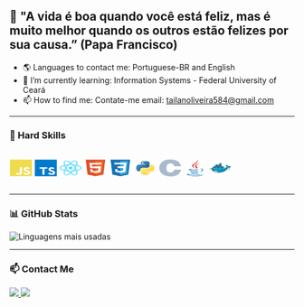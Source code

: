 ## 👋 "A vida é boa quando você está feliz, mas é muito melhor quando os outros estão felizes por sua causa.” (Papa Francisco)

- 🌎 Languages to contact me: Portuguese-BR and English  
- 🌱 I’m currently learning: Information Systems - Federal University of Ceará  
- 📫 How to find me: Contate-me email: tailanoliveira584@gmail.com  

---

### 🧠 Hard Skills

<div><br>
  <img align="center" alt="Tailan-Js" height="30" width="40" src="https://raw.githubusercontent.com/devicons/devicon/master/icons/javascript/javascript-plain.svg">
  <img align="center" alt="Tailan-Ts" height="30" width="40" src="https://raw.githubusercontent.com/devicons/devicon/master/icons/typescript/typescript-plain.svg">
  <img align="center" alt="Tailan-React" height="30" width="40" src="https://raw.githubusercontent.com/devicons/devicon/master/icons/react/react-original.svg">
  <img align="center" alt="Tailan-HTML" height="30" width="40" src="https://raw.githubusercontent.com/devicons/devicon/master/icons/html5/html5-original.svg">
  <img align="center" alt="Tailan-CSS" height="30" width="40" src="https://raw.githubusercontent.com/devicons/devicon/master/icons/css3/css3-original.svg">
  <img align="center" alt="Tailan-Python" height="30" width="40" src="https://raw.githubusercontent.com/devicons/devicon/master/icons/python/python-original.svg">
  <img align="center" alt="Tailan-C" height="30" width="40" src="https://raw.githubusercontent.com/devicons/devicon/master/icons/c/c-original.svg">
  <img align="center" alt="Tailan-Java" height="30" width="40" src="https://raw.githubusercontent.com/devicons/devicon/master/icons/java/java-original.svg">
  <img align="center" alt="Tailan-Docker" height="30" width="40" src="https://raw.githubusercontent.com/devicons/devicon/master/icons/docker/docker-original.svg">
</div><br>


---

### 📊 GitHub Stats

![Linguagens mais usadas](https://github-readme-stats.vercel.app/api/top-langs/?username=Naliat&layout=compact&langs_count=8&theme=tokyonight)

---

### 📫 Contact Me

<div> 
  <a href="https://instagram.com/tailansouzz" target="_blank">
    <img src="https://img.shields.io/badge/-Instagram-%23E4405F?style=for-the-badge&logo=instagram&logoColor=white">
  </a>
  <a href="mailto:tailansouzzdev@gmail.com" target="_blank">
    <img src="https://img.shields.io/badge/-Gmail-%23333?style=for-the-badge&logo=gmail&logoColor=white">
  </a>
</div>
